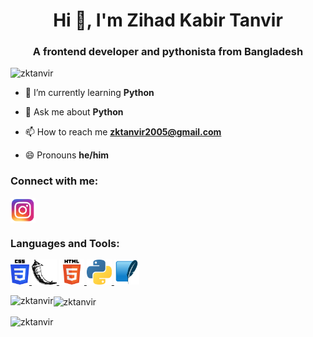 <h1 align="center">Hi 👋, I'm Zihad Kabir Tanvir</h1>
<h3 align="center">A frontend developer and pythonista from Bangladesh</h3>

<p align="left"> <img src="https://komarev.com/ghpvc/?username=zktanvir&label=Profile%20views&color=0e75b6&style=flat" alt="zktanvir" /> </p>

- 🌱 I’m currently learning **Python**

- 💬 Ask me about **Python**

- 📫 How to reach me **zktanvir2005@gmail.com**

- 😄 Pronouns **he/him**

<h3 align="left">Connect with me:</h3>

<p align="left">
<a href="https://instagram.com/zihadkabirtanvir" target="blank"><img align="center" src="assets/instagram.png" alt="zihadkabirtanvir" height="40" width="40" /></a>

<h3 align="left">Languages and Tools:</h3>
<p align="left"> <a href="https://www.w3schools.com/css/" target="_blank"> <img src="assets/css3.png" alt="css3" width="30" height="40"/> </a> <a href="https://flask.palletsprojects.com/" target="_blank"> <img src="assets/flask.png" alt="flask" width="40" height="40"/> </a> <a href="https://www.w3.org/html/" target="_blank"> <img src="assets/html5.png" alt="html5" width="40" height="40"/> </a> <a href="https://www.python.org" target="_blank"> <img src="assets/python.png" alt="python" width="40" height="40"/> </a> <a href="https://www.sqlite.org/" target="_blank"> <img src="assets/sqlite.png" alt="sqlite" width="40" height="40"/> </a> </p>

<p><img align="left" src="https://github-readme-stats.vercel.app/api/top-langs?username=zktanvir&show_icons=true&locale=en&layout=compact&theme=monokai" alt="zktanvir" /></p>

<p><img align="center" src="https://github-readme-stats.vercel.app/api?username=zktanvir&show_icons=true&locale=en&theme=monokai" alt="zktanvir" /></p>

<p><img align="center" src="https://github-readme-streak-stats.herokuapp.com/?user=zktanvir&theme=monokai" alt="zktanvir" /></p>


